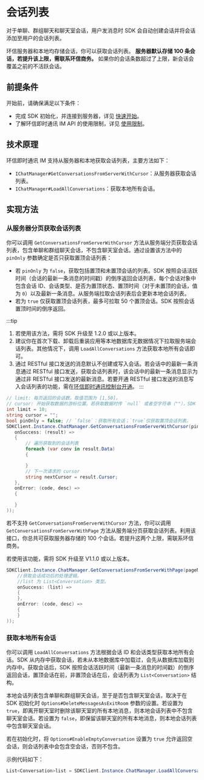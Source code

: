 # 会话列表

<Toc />

对于单聊、群组聊天和聊天室会话，用户发消息时 SDK 会自动创建会话并将会话添加至用户的会话列表。

环信服务器和本地均存储会话，你可以获取会话列表。 **服务器默认存储 100 条会话，若提升该上限，需联系环信商务。** 如果你的会话条数超过了上限，新会话会覆盖之前的不活跃会话。

## 前提条件

开始前，请确保满足以下条件：

- 完成 SDK 初始化，并连接到服务器，详见 [快速开始](quickstart.html)。
- 了解环信即时通讯 IM API 的使用限制，详见 [使用限制](/product/limitation.html)。

## 技术原理

环信即时通讯 IM 支持从服务器和本地获取会话列表，主要方法如下：

- `IChatManager#GetConversationsFromServerWithCursor`：从服务器获取会话列表。
- `IChatManager#LoadAllConversations`：获取本地所有会话。

## 实现方法

### 从服务器分页获取会话列表

你可以调用 `GetConversationsFromServerWithCursor` 方法从服务端分页获取会话列表，包含单聊和群组聊天会话，不包含聊天室会话。通过设置该方法中的 `pinOnly` 参数确定是否只获取置顶会话列表：

- 若 `pinOnly` 为 `false`，获取包括置顶和未置顶会话的列表。SDK 按照会话活跃时间（会话的最新一条消息的时间戳）的倒序返回会话列表，每个会话对象中包含会话 ID、会话类型、是否为置顶状态、置顶时间（对于未置顶的会话，值为 `0`）以及最新一条消息。从服务端拉取会话列表后会更新本地会话列表。
- 若为 `true` 仅获取置顶会话列表，最多可拉取 50 个置顶会话。SDK 按照会话置顶时间的倒序返回。

:::tip
1. 若使用该方法，需将 SDK 升级至 1.2.0 或以上版本。
2. 建议你在首次下载、卸载后重装应用等本地数据库无数据情况下拉取服务端会话列表。其他情况下，调用 `LoadAllConversations` 方法获取本地所有会话即可。
3. 通过 RESTful 接口发送的消息默认不创建或写入会话。若会话中的最新一条消息通过 RESTful 接口发送，获取会话列表时，该会话中的最新一条消息显示为通过非 RESTful 接口发送的最新消息。若要开通 RESTful 接口发送的消息写入会话列表的功能，需在[环信即时通讯控制台开通](/product/enable_and_configure_IM.html#设置通过-restful-api-发送的消息写入会话列表)。
:::

```csharp
// limit: 每页返回的会话数。取值范围为 [1,50]。
// cursor: 开始获取数据的游标位置。若获取数据时传 `null` 或者空字符串（""），SDK 从最新活跃的会话开始查询。
int limit = 10;
string cursor = "";
bool pinOnly = false; // `false`：获取所有会话；`true`仅获取置顶会话列表。
SDKClient.Instance.ChatManager.GetConversationsFromServerWithCursor(pinOnly, cursor, limit, new ValueCallBack<CursorResult<Conversation>>(
   onSuccess: (result) =>
   {
       // 遍历获取到的会话列表
       foreach (var conv in result.Data)
       {

       }
       // 下一次请求的 cursor
       string nextCursor = result.Cursor;
   },
   onError: (code, desc) =>
   {

   }
));

```

若不支持 `GetConversationsFromServerWithCursor` 方法，你可以调用 `GetConversationsFromServerWithPage` 方法从服务端分页获取会话列表。利用该接口，你总共可获取服务器存储的 100 个会话。若提升这两个上限，需联系环信商务。

若使用该功能，需将 SDK 升级至 V1.1.0 或以上版本。

```csharp
SDKClient.Instance.ChatManager.GetConversationsFromServerWithPage(pageNum, pageSize, new ValueCallBack<List<Conversation>>(
    //获取会话成功后的处理逻辑。
    //list 为 List<Conversation> 类型。
    onSuccess: (list) =>
    {
    },
    onError: (code, desc) =>
    {
    }
));
```

### 获取本地所有会话

你可以调用 `LoadAllConversations` 方法根据会话 ID 和会话类型获取本地所有会话。SDK 从内存中获取会话，若未从本地数据库中加载过，会先从数据库加载到内存中。获取会话后，SDK 按照会话活跃时间（最新一条消息的时间戳）的倒序返回会话，置顶会话在前，非置顶会话在后，会话列表为 `List<Conversation>` 结构。

本地会话列表包含单聊和群组聊天会话，至于是否包含聊天室会话，取决于在 SDK 初始化时 `Options#DeleteMessagesAsExitRoom` 参数的设置。若设置为 `true`，即离开聊天室时删除该聊天室的所有本地消息，则本地会话列表中不包含聊天室会话。若设置为 `false`，即保留该聊天室的所有本地消息，则本地会话列表中包含聊天室会话。

若在初始化时，将 `Options#EnableEmptyConversation` 设置为 `true` 允许返回空会话，则会话列表中会包含空会话，否则不包含。

示例代码如下：

```csharp
List<Conversation>list = SDKClient.Instance.ChatManager.LoadAllConversations();
```
